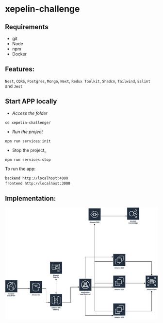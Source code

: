# xepelin-challenge

## Requirements
- git
- Node
- npm
- Docker

## Features:
`Nest`, `CQRS`, `Postgres`, `Mongo`, `Next`,
`Redux Toolkit`, `Shadcn`, `Tailwind`, `Eslint` and `Jest`


## Start APP locally

- _Access the folder_

```
cd xepelin-challenge/

```

- _Run the project_

```
npm run services:init
```

- Stop the project_

```
npm run services:stop
```
To run the app:
```bash
backend http://localhost:4000
frontend http://localhost:3000
```
## Implementation:

<p align="center">
  <img src="aws.png"/>
</p>

